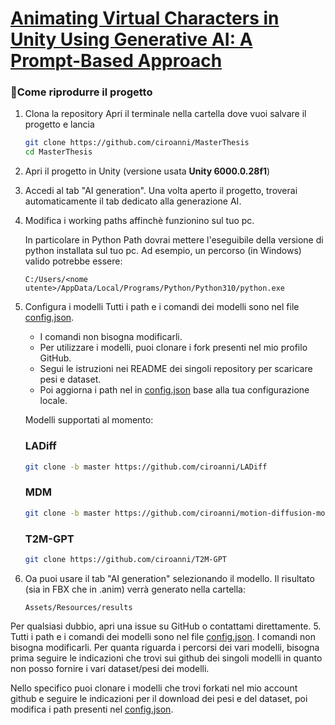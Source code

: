 # [Animating Virtual Characters in Unity Using Generative AI: A Prompt-Based Approach](https://webthesis.biblio.polito.it/35302/)
 
### 🔧Come riprodurre il progetto 
   
1. Clona la repository
   Apri il terminale nella cartella dove vuoi salvare il progetto e lancia
   
   ```bash
   git clone https://github.com/ciroanni/MasterThesis
   cd MasterThesis
   ```
   
2. Apri il progetto in Unity (versione usata <strong>Unity 6000.0.28f1</strong>)
   
4. Accedi al tab "AI generation". Una volta aperto il progetto, troverai automaticamente il tab dedicato alla generazione AI.

5. Modifica i working paths affinchè funzionino sul tuo pc.

   In particolare in Python Path dovrai mettere l'eseguibile della versione di python installata sul tuo pc.
   Ad esempio, un percorso (in Windows) valido potrebbe essere:
    ```
    C:/Users/<nome utente>/AppData/Local/Programs/Python/Python310/python.exe
    ```
    
6. Configura i modelli
   Tutti i path e i comandi dei modelli sono nel file
   [config.json](https://github.com/ciroanni/MasterThesis/blob/main/Assets/Scripts/PythonScripts/config.json).
   - I comandi non bisogna modificarli.
   - Per utilizzare i modelli, puoi clonare i fork presenti nel mio profilo GitHub.
   - Segui le istruzioni nei README dei singoli repository per scaricare pesi e dataset.
   - Poi aggiorna i path nel in [config.json](https://github.com/ciroanni/MasterThesis/blob/main/Assets/Scripts/PythonScripts/config.json) base alla tua configurazione locale.
   

   Modelli supportati al momento:
   ### LADiff
   ```bash
   git clone -b master https://github.com/ciroanni/LADiff
   ```
   ### MDM
   ```bash
   git clone -b master https://github.com/ciroanni/motion-diffusion-model
   ```
   ### T2M-GPT
   ```bash
   git clone https://github.com/ciroanni/T2M-GPT
   ```

7. Oa puoi usare il tab "AI generation" selezionando il modello. Il risultato (sia in FBX che in .anim) verrà generato nella cartella:
    ```
    Assets/Resources/results
    ```
Per qualsiasi dubbio, apri una issue su GitHub o contattami direttamente.
5. Tutti i path e i comandi dei modelli sono nel file
   [config.json](https://github.com/ciroanni/MasterThesis/blob/main/Assets/Scripts/PythonScripts/config.json).
   I comandi non bisogna modificarli. Per quanta riguarda i percorsi dei vari
   modelli, bisogna prima seguire le indicazioni che trovi sui github dei
   singoli modelli in quanto non posso fornire i vari dataset/pesi dei modelli.

   Nello specifico puoi clonare i modelli che trovi forkati nel mio account
   github e seguire le indicazioni per il download dei pesi e del dataset, poi
   modifica i path presenti nel [config.json](https://github.com/ciroanni/MasterThesis/blob/main/Assets/Scripts/PythonScripts/config.json).




